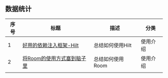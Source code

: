 ## 数据统计



| 序号 | 标题                                                         | 描述             | 分类     |
| ---- | ------------------------------------------------------------ | ---------------- | -------- |
| 1    | [好用的依赖注入框架-Hilt](https://juejin.cn/post/6970580755520946213) | 总结如何使用Hilt | 使用介绍 |
| 2    | [将Room的使用方式塞到脑子里](https://juejin.cn/post/6992875656707211271) | 总结如何使用Room | 使用介绍 |
|      |                                                              |                  |          |

